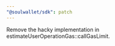 ```yaml
---
"@soulwallet/sdk": patch
---
```


Remove the hacky implementation in estimateUserOperationGas::callGasLimit.
